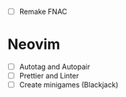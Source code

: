 - [ ] Remake FNAC

# Neovim

- [ ] Autotag and Autopair
- [ ] Prettier and Linter
- [ ] Create minigames (Blackjack)

